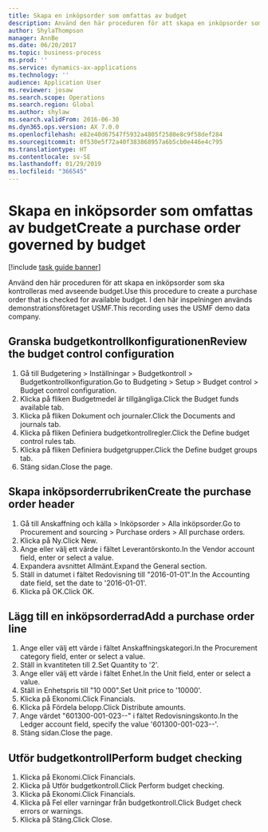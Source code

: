 ```yaml
---
title: Skapa en inköpsorder som omfattas av budget
description: Använd den här proceduren för att skapa en inköpsorder som ska kontrolleras med avseende budget.
author: ShylaThompson
manager: AnnBe
ms.date: 06/20/2017
ms.topic: business-process
ms.prod: ''
ms.service: dynamics-ax-applications
ms.technology: ''
audience: Application User
ms.reviewer: josaw
ms.search.scope: Operations
ms.search.region: Global
ms.author: shylaw
ms.search.validFrom: 2016-06-30
ms.dyn365.ops.version: AX 7.0.0
ms.openlocfilehash: e82e40d67547f5932a4805f2580e8c9f58def284
ms.sourcegitcommit: 0f530e5f72a40f383868957a6b5cb0e446e4c795
ms.translationtype: HT
ms.contentlocale: sv-SE
ms.lasthandoff: 01/29/2019
ms.locfileid: "366545"
---
```

# <a name="create-a-purchase-order-governed-by-budget"></a><span data-ttu-id="072c5-103">Skapa en inköpsorder som omfattas av budget</span><span class="sxs-lookup"><span data-stu-id="072c5-103">Create a purchase order governed by budget</span></span>

[!include [task guide banner](../../includes/task-guide-banner.md)]

<span data-ttu-id="072c5-104">Använd den här proceduren för att skapa en inköpsorder som ska kontrolleras med avseende budget.</span><span class="sxs-lookup"><span data-stu-id="072c5-104">Use this procedure to create a purchase order that is checked for available budget.</span></span> <span data-ttu-id="072c5-105">I den här inspelningen används demonstrationsföretaget USMF.</span><span class="sxs-lookup"><span data-stu-id="072c5-105">This recording uses the USMF demo data company.</span></span>


## <a name="review-the-budget-control-configuration"></a><span data-ttu-id="072c5-106">Granska budgetkontrollkonfigurationen</span><span class="sxs-lookup"><span data-stu-id="072c5-106">Review the budget control configuration</span></span>
1. <span data-ttu-id="072c5-107">Gå till Budgetering > Inställningar > Budgetkontroll > Budgetkontrollkonfiguration.</span><span class="sxs-lookup"><span data-stu-id="072c5-107">Go to Budgeting > Setup > Budget control > Budget control configuration.</span></span>
2. <span data-ttu-id="072c5-108">Klicka på fliken Budgetmedel är tillgängliga.</span><span class="sxs-lookup"><span data-stu-id="072c5-108">Click the Budget funds available tab.</span></span>
3. <span data-ttu-id="072c5-109">Klicka på fliken Dokument och journaler.</span><span class="sxs-lookup"><span data-stu-id="072c5-109">Click the Documents and journals tab.</span></span>
4. <span data-ttu-id="072c5-110">Klicka på fliken Definiera budgetkontrollregler.</span><span class="sxs-lookup"><span data-stu-id="072c5-110">Click the Define budget control rules tab.</span></span>
5. <span data-ttu-id="072c5-111">Klicka på fliken Definiera budgetgrupper.</span><span class="sxs-lookup"><span data-stu-id="072c5-111">Click the Define budget groups tab.</span></span>
6. <span data-ttu-id="072c5-112">Stäng sidan.</span><span class="sxs-lookup"><span data-stu-id="072c5-112">Close the page.</span></span>

## <a name="create-the-purchase-order-header"></a><span data-ttu-id="072c5-113">Skapa inköpsorderrubriken</span><span class="sxs-lookup"><span data-stu-id="072c5-113">Create the purchase order header</span></span>
1. <span data-ttu-id="072c5-114">Gå till Anskaffning och källa > Inköpsorder > Alla inköpsorder.</span><span class="sxs-lookup"><span data-stu-id="072c5-114">Go to Procurement and sourcing > Purchase orders > All purchase orders.</span></span>
2. <span data-ttu-id="072c5-115">Klicka på Ny.</span><span class="sxs-lookup"><span data-stu-id="072c5-115">Click New.</span></span>
3. <span data-ttu-id="072c5-116">Ange eller välj ett värde i fältet Leverantörskonto.</span><span class="sxs-lookup"><span data-stu-id="072c5-116">In the Vendor account field, enter or select a value.</span></span>
4. <span data-ttu-id="072c5-117">Expandera avsnittet Allmänt.</span><span class="sxs-lookup"><span data-stu-id="072c5-117">Expand the General section.</span></span>
5. <span data-ttu-id="072c5-118">Ställ in datumet i fältet Redovisning till "2016-01-01".</span><span class="sxs-lookup"><span data-stu-id="072c5-118">In the Accounting date field, set the date to '2016-01-01'.</span></span>
6. <span data-ttu-id="072c5-119">Klicka på OK.</span><span class="sxs-lookup"><span data-stu-id="072c5-119">Click OK.</span></span>

## <a name="add-a-purchase-order-line"></a><span data-ttu-id="072c5-120">Lägg till en inköpsorderrad</span><span class="sxs-lookup"><span data-stu-id="072c5-120">Add a purchase order line</span></span>
1. <span data-ttu-id="072c5-121">Ange eller välj ett värde i fältet Anskaffningskategori.</span><span class="sxs-lookup"><span data-stu-id="072c5-121">In the Procurement category field, enter or select a value.</span></span>
2. <span data-ttu-id="072c5-122">Ställ in kvantiteten till 2.</span><span class="sxs-lookup"><span data-stu-id="072c5-122">Set Quantity to '2'.</span></span>
3. <span data-ttu-id="072c5-123">Ange eller välj ett värde i fältet Enhet.</span><span class="sxs-lookup"><span data-stu-id="072c5-123">In the Unit field, enter or select a value.</span></span>
4. <span data-ttu-id="072c5-124">Ställ in Enhetspris till "10 000".</span><span class="sxs-lookup"><span data-stu-id="072c5-124">Set Unit price to '10000'.</span></span>
5. <span data-ttu-id="072c5-125">Klicka på Ekonomi.</span><span class="sxs-lookup"><span data-stu-id="072c5-125">Click Financials.</span></span>
6. <span data-ttu-id="072c5-126">Klicka på Fördela belopp.</span><span class="sxs-lookup"><span data-stu-id="072c5-126">Click Distribute amounts.</span></span>
7. <span data-ttu-id="072c5-127">Ange värdet "601300-001-023--" i fältet Redovisningskonto.</span><span class="sxs-lookup"><span data-stu-id="072c5-127">In the Ledger account field, specify the value '601300-001-023--'.</span></span>
8. <span data-ttu-id="072c5-128">Stäng sidan.</span><span class="sxs-lookup"><span data-stu-id="072c5-128">Close the page.</span></span>

## <a name="perform-budget-checking"></a><span data-ttu-id="072c5-129">Utför budgetkontroll</span><span class="sxs-lookup"><span data-stu-id="072c5-129">Perform budget checking</span></span>
1. <span data-ttu-id="072c5-130">Klicka på Ekonomi.</span><span class="sxs-lookup"><span data-stu-id="072c5-130">Click Financials.</span></span>
2. <span data-ttu-id="072c5-131">Klicka på Utför budgetkontroll.</span><span class="sxs-lookup"><span data-stu-id="072c5-131">Click Perform budget checking.</span></span>
3. <span data-ttu-id="072c5-132">Klicka på Ekonomi.</span><span class="sxs-lookup"><span data-stu-id="072c5-132">Click Financials.</span></span>
4. <span data-ttu-id="072c5-133">Klicka på Fel eller varningar från budgetkontroll.</span><span class="sxs-lookup"><span data-stu-id="072c5-133">Click Budget check errors or warnings.</span></span>
5. <span data-ttu-id="072c5-134">Klicka på Stäng.</span><span class="sxs-lookup"><span data-stu-id="072c5-134">Click Close.</span></span>

